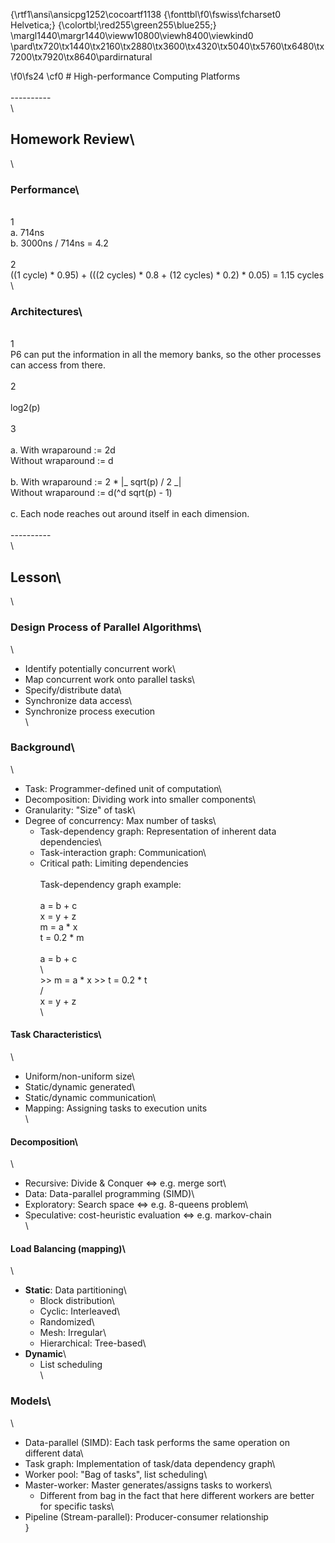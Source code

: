 {\rtf1\ansi\ansicpg1252\cocoartf1138
{\fonttbl\f0\fswiss\fcharset0 Helvetica;}
{\colortbl;\red255\green255\blue255;}
\margl1440\margr1440\vieww10800\viewh8400\viewkind0
\pard\tx720\tx1440\tx2160\tx2880\tx3600\tx4320\tx5040\tx5760\tx6480\tx7200\tx7920\tx8640\pardirnatural

\f0\fs24 \cf0 # High-performance Computing Platforms\
\
----------\
\
## Homework Review\
\
### Performance\
\
1\
    a. 714ns\
    b. 3000ns / 714ns = 4.2\
\
2\
    ((1 cycle) * 0.95) + (((2 cycles) * 0.8 + (12 cycles) * 0.2) * 0.05) = 1.15 cycles\
\
### Architectures\
\
1\
    P6 can put the information in all the memory banks, so the other processes can access from there.\
\
2\
\
log2(p)\
\
3\
\
    a. With wraparound := 2d\
       Without wraparound := d\
\
    b. With wraparound := 2 * |_ sqrt(p) / 2 _|\
       Without wraparound := d(^d sqrt(p) - 1)\
\
    c. Each node reaches out around itself in each dimension.\
\
----------\
\
## Lesson\
\
### Design Process of Parallel Algorithms\
\
- Identify potentially concurrent work\
- Map concurrent work onto parallel tasks\
- Specify/distribute data\
- Synchronize data access\
- Synchronize process execution\
\
### Background\
\
- Task: Programmer-defined unit of computation\
- Decomposition: Dividing work into smaller components\
- Granularity: "Size" of task\
- Degree of concurrency:  Max number of tasks\
  - Task-dependency graph: Representation of inherent data dependencies\
  - Task-interaction graph: Communication\
  - Critical path: Limiting dependencies\
\
Task-dependency graph example:\
\
    a = b + c\
    x = y + z\
    m = a * x\
    t = 0.2 * m\
\
    a = b + c  \
               \\\
                 >>  m = a * x  >>  t = 0.2 * t\
               /\
    x = y + z\
\
#### Task Characteristics\
\
- Uniform/non-uniform size\
- Static/dynamic generated\
- Static/dynamic communication\
- Mapping: Assigning tasks to execution units\
\
#### Decomposition\
\
- Recursive: Divide & Conquer <=> e.g. merge sort\
- Data: Data-parallel programming (SIMD)\
- Exploratory: Search space <=> e.g. 8-queens problem\
- Speculative: cost-heuristic evaluation <=> e.g. markov-chain\
\
#### Load Balancing (mapping)\
\
- **Static**: Data partitioning\
  - Block distribution\
  - Cyclic: Interleaved\
  - Randomized\
  - Mesh: Irregular\
  - Hierarchical: Tree-based\
- **Dynamic**\
  - List scheduling\
\
### Models\
\
- Data-parallel (SIMD): Each task performs the same operation on different data\
- Task graph: Implementation of task/data dependency graph\
- Worker pool: "Bag of tasks", list scheduling\
- Master-worker: Master generates/assigns tasks to workers\
  - Different from bag in the fact that here different workers are better for specific tasks\
- Pipeline (Stream-parallel): Producer-consumer relationship\
}